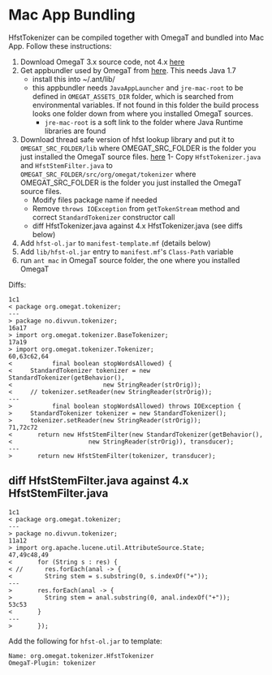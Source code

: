 # Mac App Bundling




HfstTokenizer can be compiled together with OmegaT and bundled into Mac App.
Follow these instructions:


1. Download OmegaT 3.x source code, not 4.x
  [here](http://sourceforge.net/projects/omegat/files/OmegaT%20-%20Standard/OmegaT%203.6.0%20update%205/OmegaT_3.6.0_05_Source.zip/download)
1. Get appbundler used by OmegaT from [here](https://bitbucket.org/infinitekind/appbundler).
  This needs Java 1.7
	- install this into ~/.ant/lib/
	- this appbundler needs `JavaAppLauncher` and `jre-mac-root` to be defined
   in `OMEGAT_ASSETS_DIR` folder, which is searched from environmental variables.
   If not found in this folder the build process looks one folder down from
   where you installed OmegaT sources.
		- `jre-mac-root` is a soft link to the folder where Java Runtime libraries are found
1. Download thread safe version of hfst lookup library and put it to `OMEGAT_SRC_FOLDER/lib` where
  OMEGAT_SRC_FOLDER is the folder you just installed the OmegaT source files.
  [here](https://mvnrepository.com/artifact/fi.seco/hfst/1.1.5)
1- Copy `HfstTokenizer.java` and `HfstStemFilter.java` to
  `OMEGAT_SRC_FOLDER/src/org/omegat/tokenizer` where
    OMEGAT_SRC_FOLDER is the folder you just installed the OmegaT source files.
	- Modify files package name if needed
	- Remove `throws IOException` from `getTokenStream` method and correct
   `StandardTokenizer` constructor call
	- diff HfstTokenizer.java against 4.x HfstTokenizer.java (see diffs below)
1. Add `hfst-ol.jar` to `manifest-template.mf` (details below)
1. Add `lib/hfst-ol.jar` entry to `manifest.mf`'s `Class-Path` variable
1. run `ant mac` in OmegaT source folder, the one where you installed OmegaT


Diffs:

```
1c1
< package org.omegat.tokenizer;
---
> package no.divvun.tokenizer;
16a17
> import org.omegat.tokenizer.BaseTokenizer;
17a19
> import org.omegat.tokenizer.Tokenizer;
60,63c62,64
<           final boolean stopWordsAllowed) {
<     StandardTokenizer tokenizer = new StandardTokenizer(getBehavior(),
<                         new StringReader(strOrig));
<     // tokenizer.setReader(new StringReader(strOrig));
---
>           final boolean stopWordsAllowed) throws IOException {
>     StandardTokenizer tokenizer = new StandardTokenizer();
>     tokenizer.setReader(new StringReader(strOrig));
71,72c72
<       return new HfstStemFilter(new StandardTokenizer(getBehavior(),
<                     new StringReader(strOrig)), transducer);
---
>       return new HfstStemFilter(tokenizer, transducer);
```

## diff HfstStemFilter.java against 4.x HfstStemFilter.java

```
1c1
< package org.omegat.tokenizer;
---
> package no.divvun.tokenizer;
11a12
> import org.apache.lucene.util.AttributeSource.State;
47,49c48,49
<       for (String s : res) {
< //      res.forEach(anal -> {
<         String stem = s.substring(0, s.indexOf("+"));
---
>       res.forEach(anal -> {
>         String stem = anal.substring(0, anal.indexOf("+"));
53c53
<       }
---
>       });
```


Add the following for `hfst-ol.jar` to template:

```
Name: org.omegat.tokenizer.HfstTokenizer
OmegaT-Plugin: tokenizer
```
